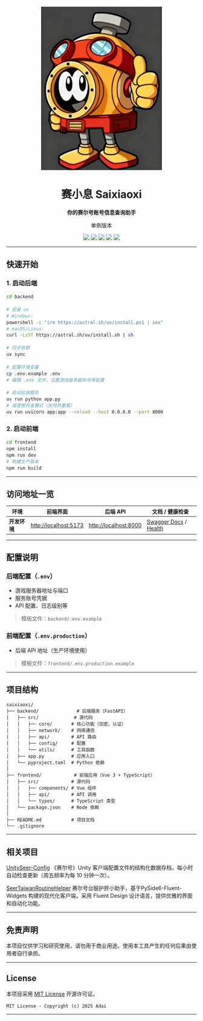 <p align="center">
  <img src="docs/assets/saixiaoxi-logo.png" width="320" alt="Saixiaoxi Logo"/>
</p>

<h1 align="center">赛小息 Saixiaoxi</h1>

<p align="center">
  <strong>你的赛尔号账号信息查询助手</strong>
</p>

<p align="center">
单例版本
</p>

<p align="center">
  <img src="https://img.shields.io/badge/python-3.10-blue.svg?logo=python&logoColor=white" />
  <img src="https://img.shields.io/badge/fastapi-0.115-green.svg?logo=fastapi&logoColor=white" />
  <img src="https://img.shields.io/badge/vue-3.4-42b883.svg?logo=vue.js&logoColor=white" />
  <img src="https://img.shields.io/badge/typescript-5.3-3178c6.svg?logo=typescript&logoColor=white" />
  <img src="https://img.shields.io/badge/license-MIT-yellow.svg" />
</p>

---

## 快速开始

### 1. 启动后端

```bash
cd backend

# 安装 uv
# Windows:
powershell -c "irm https://astral.sh/uv/install.ps1 | iex"
# macOS/Linux:
curl -LsSf https://astral.sh/uv/install.sh | sh

# 同步依赖
uv sync

# 配置环境变量
cp .env.example .env
# 编辑 .env 文件，设置游戏服务器账号等配置

# 启动后端服务
uv run python app.py
# 或使用开发模式（支持热重载）
uv run uvicorn app:app --reload --host 0.0.0.0 --port 8000
```

### 2. 启动前端

```bash
cd frontend
npm install
npm run dev
# 构建生产版本
npm run build
```

---

## 访问地址一览

| 环境 | 前端界面 | 后端 API | 文档 / 健康检查 |
| ---- | ---------- | ---------- | ---------------- |
| **开发环境** | [http://localhost:5173](http://localhost:5173) | [http://localhost:8000](http://localhost:8000) | [Swagger Docs](http://localhost:8000/docs) / [Health](http://localhost:8000/health) |

---

## 配置说明

### 后端配置（`.env`）

* 游戏服务器地址与端口
* 服务账号凭据
* API 配置、日志级别等

> 模板文件：`backend/.env.example`

### 前端配置（`.env.production`）

* 后端 API 地址（生产环境使用）

> 模板文件：`frontend/.env.production.example`

---

## 项目结构

```
saixiaoxi/
├── backend/              # 后端服务（FastAPI）
│   ├── src/             # 源代码
│   │   ├── core/       # 核心功能（加密、认证）
│   │   ├── network/    # 网络通信
│   │   ├── api/        # API 路由
│   │   ├── config/     # 配置
│   │   └── utils/      # 工具函数
│   ├── app.py          # 应用入口
│   └── pyproject.toml  # Python 依赖
│
├── frontend/            # 前端应用（Vue 3 + TypeScript）
│   ├── src/            # 源代码
│   │   ├── components/ # Vue 组件
│   │   ├── api/        # API 调用
│   │   └── types/      # TypeScript 类型
│   └── package.json    # Node 依赖
│
├── README.md           # 项目文档
└── .gitignore
```

---

## 相关项目

[UnitySeer-Config](https://github.com/oldml/UnitySeer-Config)
《赛尔号》Unity 客户端配置文件的结构化数据存档，每小时自动检查更新（周五频率为每 10 分钟一次）。

[SeerTaiwanRoutineHelper](https://github.com/oldml/SeerTaiwanRoutineHelper)
赛尔号台服护肝小助手，基于PySide6-Fluent-Widgets 构建的现代化客户端，采用 Fluent Design 设计语言，提供优雅的界面和自动化功能。

---

## 免责声明

本项目仅供学习和研究使用，请勿用于商业用途。使用本工具产生的任何后果由使用者自行承担。

---

## License

本项目采用 [MIT License](LICENSE) 开源许可证。

```
MIT License - Copyright (c) 2025 Adai
```

---